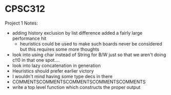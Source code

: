 CPSC312
=======
Project 1 Notes:
* adding history exclusion by list difference added a fairly large performance hit
  * heuristics could be used to make such boards never be considered but this requires some more thoughts
* look into using char instead of String for B/W just so that we aren't doing c!!0 in that one spot....
* look into lazy concatenation in generation
* Heuristics should prefer earlier victory
* I wouldn't mind having some type decs in there
* COMMENTSCOMMENTSCOMMENTSCOMMENTSCOMMENTS
* write a top level function which constructs the proper output
